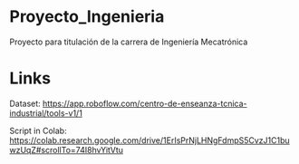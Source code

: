 # Proyecto_Ingenieria
Proyecto para titulación de la carrera de Ingeniería Mecatrónica

# Links
Dataset: https://app.roboflow.com/centro-de-enseanza-tcnica-industrial/tools-v1/1

Script in Colab: https://colab.research.google.com/drive/1ErIsPrNjLHNgFdmpS5CvzJ1C1buwzUqZ#scrollTo=74I8hvYitVtu

